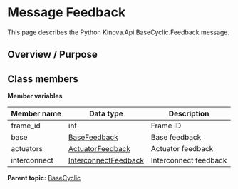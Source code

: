 # Message Feedback

This page describes the Python Kinova.Api.BaseCyclic.Feedback message.

## Overview / Purpose

## Class members

 **Member variables** 

|Member name|Data type|Description|
|-----------|---------|-----------|
|frame\_id|int|Frame ID|
|base| [BaseFeedback](msg_BaseCyclic_BaseFeedback.md#)|Base feedback|
|actuators| [ActuatorFeedback](msg_BaseCyclic_ActuatorFeedback.md#)|Actuator feedback|
|interconnect| [InterconnectFeedback](msg_BaseCyclic_InterconnectFeedback.md#)|Interconnect feedback|

**Parent topic:** [BaseCyclic](../references/summary_BaseCyclic.md)

